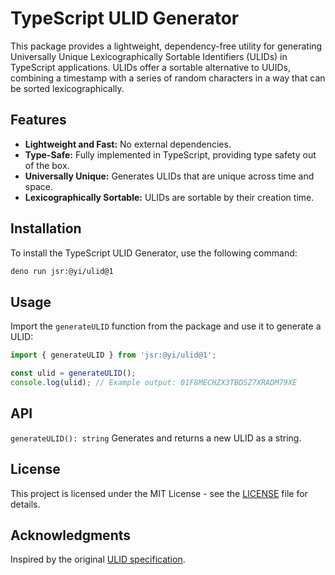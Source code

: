 # TypeScript ULID Generator

This package provides a lightweight, dependency-free utility for generating Universally Unique Lexicographically Sortable Identifiers (ULIDs) in TypeScript applications. ULIDs offer a sortable alternative to UUIDs, combining a timestamp with a series of random characters in a way that can be sorted lexicographically.

## Features

- **Lightweight and Fast:** No external dependencies.
- **Type-Safe:** Fully implemented in TypeScript, providing type safety out of the box.
- **Universally Unique:** Generates ULIDs that are unique across time and space.
- **Lexicographically Sortable:** ULIDs are sortable by their creation time.

## Installation

To install the TypeScript ULID Generator, use the following command:

```bash
deno run jsr:@yi/ulid@1

```

## Usage

Import the `generateULID` function from the package and use it to generate a ULID:

```typescript
import { generateULID } from 'jsr:@yi/ulid@1';

const ulid = generateULID();
console.log(ulid); // Example output: 01F8MECHZX3TBDSZ7XRADM79XE
```

## API

`generateULID(): string`
Generates and returns a new ULID as a string.

## License

This project is licensed under the MIT License - see the [LICENSE](LICENCE) file for details.

## Acknowledgments

Inspired by the original [ULID specification](https://wiki.tcl-lang.org/page/ULID).
